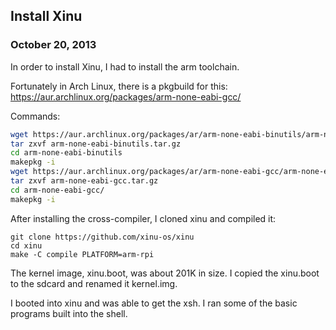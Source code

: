 ## Install Xinu 
### October 20, 2013 

In order to install Xinu, I had to install the arm toolchain.

Fortunately in Arch Linux, there is a pkgbuild for this: https://aur.archlinux.org/packages/arm-none-eabi-gcc/

Commands:


```bash
wget https://aur.archlinux.org/packages/ar/arm-none-eabi-binutils/arm-none-eabi-binutils.tar.gz  
tar zxvf arm-none-eabi-binutils.tar.gz
cd arm-none-eabi-binutils
makepkg -i
wget https://aur.archlinux.org/packages/ar/arm-none-eabi-gcc/arm-none-eabi-gcc.tar.gz
tar zxvf arm-none-eabi-gcc.tar.gz  
cd arm-none-eabi-gcc/ 
makepkg -i
```

After installing the cross-compiler, I cloned xinu and compiled it:

```
git clone https://github.com/xinu-os/xinu
cd xinu
make -C compile PLATFORM=arm-rpi
```

The kernel image, xinu.boot, was about 201K in size. I copied the xinu.boot to
the sdcard and renamed it kernel.img.

I booted into xinu and was able to get the xsh. I ran some of the basic programs
built into the shell. 
